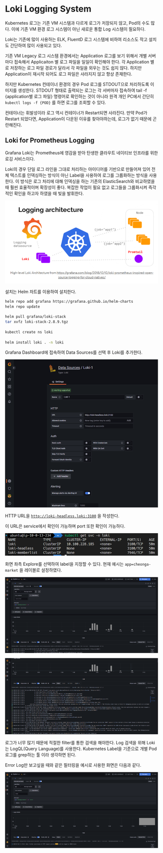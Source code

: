 # Loki Logging System

Kubernetes 로그는 기존 VM 시스템과 다르게 로그가 저장되지 않고, Pod의 수도 많다. 이에 기존 VM 환경 로그 시스템이 아닌 새로운 통합 Log 시스템이 필요하다.

Loki는 기존에 많이 사용하는 ELK, FluentD 로그 시스템에 비하여 리소스도 작고 설치도 간단하여 많이 사용되고 있다.

기존 VM Legacy 로그 시스템 환경에서는 Application 로그를 보기 위해서 개별 서버 마다 접속해서 Applicaiton 별 로그 파일을 일일이 확인해야 한다. 각 Application 별로 저장하는 로그 파일 경로가 달라서 각 파일을 외우는 것도 쉽지 않다. 하지만 Application이 재시작 되어도 로그 파일은 사라지지 않고 항상 존재한다.

하지만 Kubernetes 컨테이너 환경의 경우 Pod 로그를 STDOUT으로 처리하도록 이미지를 생성한다. STDOUT 형태로 출력되는 로그는 각 서버마자 접속하여 tail -f {application별 로그 파일} 명령어로 확인하는 것이 아니라 원격 개인 PC에서 간단히 `kubectl logs -f {POD}` 를 하면 로그를 조회할 수 있다.

컨테이너는 휘발성이라 로그 역시 컨테이너가 Restart되면 사라진다. 만약 Pod가 Restart 되었다면, Application이 다운된 이유를 찾아야하는데, 로그가 없기 때문에 곤란해진다.

## Loki for Prometheus Logging

Grafana Loki는 Prometheus에 영감을 받아 탄생한 클라우트 네이티브 인프라를 위한 로깅 서비스이다.

Loki의 경우 단일 로그 라인을 그대로 처리하는 아이디어를 기반으로 만들어져 있어 전체 텍스트를 인덱싱하는 방식이 아닌 Label을 사용하여 로그를 그룹화하는 방식을 사용한다. 이 방식은 로그 처리에 대해 인덱싱을 하는 기존의 ElasticSearch와 비교하였을 때 훨씬 효율적이며 확장성이 좋다. 복잡한 작업이 필요 없고 로그들을 그룹화시켜 즉각적인 확인을 하고자 하였을 때 빛을 발휘한다.

![Loki](../images/Loki.png)

설치는 Helm 차트를 이용하여 설치한다.

```bash
helm repo add grafana https://grafana.github.io/helm-charts
helm repo update

helm pull grafana/loki-stack
tar xvfz loki-stack-2.8.9.tgz

kubectl create ns loki

helm install loki . -n loki
```

Grafana Dashboard에 접속하여 Data Sources를 선택 후 Loki를 추가한다.

![Loki](../images/Loki_1.png)

HTTP URL을 [`http://loki-headless.loki:3100`](http://loki-headless.loki:3100/) 을 작성한다.

이 URL은 service에서 확인이 가능하며 port 또한 확인이 가능하다.

![Loki](../images/Loki_2.png)

화면 좌측 Explore를 선택하여 label을 지정할 수 있다. 현재 예시는 `app=cheonga-market` 을 레이블로 설정하였다.

![Loki](../images/Loki_3.png)

![Loki](../images/Loki_4.png)

로그가 너무 많기 때문에 적절한 filter를 통한 검색을 해야한다. Log 검색을 위해 Loki는 LogQL(Query Language)를 사용한다. Kubernetes Label을 기준으로 개별 Pod 로그를 grep하는 툴 이라 생각하면 된다.

Error Log만 보고싶을 때와 같은 필터링을 예시로 사용한 화면은 다음과 같다.

![Loki](../images/Loki_5.png)
